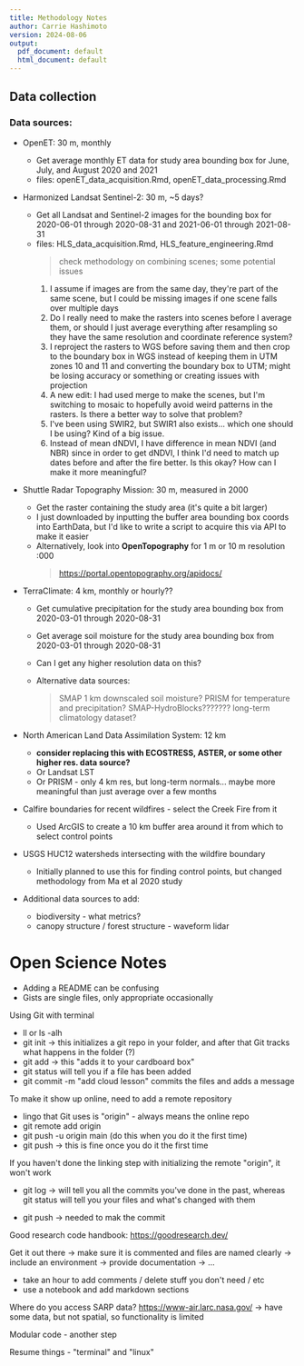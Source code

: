 ```yaml
---
title: Methodology Notes
author: Carrie Hashimoto
version: 2024-08-06
output:
  pdf_document: default
  html_document: default
---
```



## Data collection

### Data sources:

- OpenET: 30 m, monthly
  + Get average monthly ET data for study area bounding box for June, July, and August 2020 and 2021
  + files: openET_data_acquisition.Rmd, openET_data_processing.Rmd
  
- Harmonized Landsat Sentinel-2: 30 m, ~5 days?
  + Get all Landsat and Sentinel-2 images for the bounding box for 2020-06-01 through 2020-08-31 and 2021-06-01 through 2021-08-31
  + files: HLS_data_acquisition.Rmd, HLS_feature_engineering.Rmd
    > check methodology on combining scenes; some potential issues
      1. I assume if images are from the same day, they're part of the same scene, but I could be missing images if one scene falls over multiple days
      2. Do I really need to make the rasters into scenes before I average them, or should I just average everything after resampling so they have the same resolution and coordinate reference system?
      3. I reproject the rasters to WGS before saving them and then crop to the boundary box in WGS instead of keeping them in UTM zones 10 and 11 and converting the boundary box to UTM; might be losing accuracy or something or creating issues with projection
      4. A new edit: I had used merge to make the scenes, but I'm switching to mosaic to hopefully avoid weird patterns in the rasters. Is there a better way to solve that problem?
      5. I've been using SWIR2, but SWIR1 also exists... which one should I be using? Kind of a big issue.
      6. Instead of mean dNDVI, I have difference in mean NDVI (and NBR) since in order to get dNDVI, I think I'd need to match up dates before and after the fire better. Is this okay? How can I make it more meaningful?
  
- Shuttle Radar Topography Mission: 30 m, measured in 2000
  + Get the raster containing the study area (it's quite a bit larger)
  + I just downloaded by inputting the buffer area bounding box coords into EarthData, but I'd like to write a script to acquire this via API to make it easier
  + Alternatively, look into **OpenTopography** for 1 m or 10 m resolution :000
    > https://portal.opentopography.org/apidocs/
  
- TerraClimate: 4 km, monthly or hourly??
  + Get cumulative precipitation for the study area bounding box from 2020-03-01 through 2020-08-31
  + Get average soil moisture for the study area bounding box from 2020-03-01 through 2020-08-31
  + Can I get any higher resolution data on this?
  
  + Alternative data sources:
    > SMAP 1 km downscaled soil moisture?
    > PRISM for temperature and precipitation?
    > SMAP-HydroBlocks??????? long-term climatology dataset?

- North American Land Data Assimilation System: 12 km
  + **consider replacing this with ECOSTRESS, ASTER, or some other higher res. data source?**
  + Or Landsat LST
  + Or PRISM - only 4 km res, but long-term normals... maybe more meaningful than just average over a few months
  
- Calfire boundaries for recent wildfires - select the Creek Fire from it
  + Used ArcGIS to create a 10 km buffer area around it from which to select control points
  
- USGS HUC12 watersheds intersecting with the wildfire boundary
  + Initially planned to use this for finding control points, but changed methodology from Ma et al 2020 study
  
- Additional data sources to add:
  + biodiversity - what metrics?
  + canopy structure / forest structure - waveform lidar

# Open Science Notes

- Adding a README can be confusing
- Gists are single files, only appropriate occasionally

Using Git with terminal

- ll or ls -alh
- git init -> this initializes a git repo in your folder, and after that Git tracks what happens in the folder (?)
- git add <file> -> this "adds it to your cardboard box"
- git status will tell you if a file has been added
- git commit -m "add cloud lesson" commits the files and adds a message

To make it show up online, need to add a remote repository

- lingo that Git uses is "origin" - always means the online repo
- git remote add origin
- git push -u origin main (do this when you do it the first time)
- git push -> this is fine once you do it the first time

If you haven't done the linking step with initializing the remote "origin", it won't work

- git log -> will tell you all the commits you've done in the past, whereas git status will tell you your files and what's changed with them

- git push -> needed to mak the commit

Good research code handbook: https://goodresearch.dev/

Get it out there -> make sure it is commented and files are named clearly -> include an environment -> provide documentation -> ...
- take an hour to add comments / delete stuff you don't need / etc
- use a notebook and add markdown sections

Where do you access SARP data? https://www-air.larc.nasa.gov/ -> have some data, but not spatial, so functionality is limited

Modular code - another step

Resume things - "terminal" and "linux"
